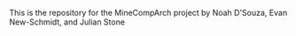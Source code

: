 This is the repository for the MineCompArch project by Noah D'Souza, Evan New-Schmidt, and Julian Stone
